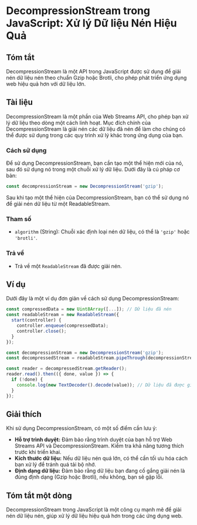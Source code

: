<!--
Meta Description: # DecompressionStream trong JavaScript: Xử lý Dữ liệu Nén Hiệu Quả ## Tóm tắt DecompressionStream là một API trong JavaScript được sử dụng để giải nén...
Meta Keywords: liệu, decompressionstream, nén, một, dụng
-->

# DecompressionStream trong JavaScript: Xử lý Dữ liệu Nén Hiệu Quả

## Tóm tắt
DecompressionStream là một API trong JavaScript được sử dụng để giải nén dữ liệu nén theo chuẩn Gzip hoặc Brotli, cho phép phát triển ứng dụng web hiệu quả hơn với dữ liệu lớn.

## Tài liệu
DecompressionStream là một phần của Web Streams API, cho phép bạn xử lý dữ liệu theo dòng một cách linh hoạt. Mục đích chính của DecompressionStream là giải nén các dữ liệu đã nén để làm cho chúng có thể được sử dụng trong các quy trình xử lý khác trong ứng dụng của bạn.

### Cách sử dụng
Để sử dụng DecompressionStream, bạn cần tạo một thể hiện mới của nó, sau đó sử dụng nó trong một chuỗi xử lý dữ liệu. Dưới đây là cú pháp cơ bản:

```javascript
const decompressionStream = new DecompressionStream('gzip');
```

Sau khi tạo một thể hiện của DecompressionStream, bạn có thể sử dụng nó để giải nén dữ liệu từ một ReadableStream.

### Tham số
- `algorithm` (String): Chuỗi xác định loại nén dữ liệu, có thể là `'gzip'` hoặc `'brotli'`.

### Trả về
- Trả về một `ReadableStream` đã được giải nén.

## Ví dụ
Dưới đây là một ví dụ đơn giản về cách sử dụng DecompressionStream:

```javascript
const compressedData = new Uint8Array([...]); // Dữ liệu đã nén
const readableStream = new ReadableStream({
  start(controller) {
    controller.enqueue(compressedData);
    controller.close();
  }
});

const decompressionStream = new DecompressionStream('gzip');
const decompressedStream = readableStream.pipeThrough(decompressionStream);

const reader = decompressedStream.getReader();
reader.read().then(({ done, value }) => {
  if (!done) {
    console.log(new TextDecoder().decode(value)); // Dữ liệu đã được giải nén
  }
});
```

## Giải thích
Khi sử dụng DecompressionStream, có một số điểm cần lưu ý:
- **Hỗ trợ trình duyệt:** Đảm bảo rằng trình duyệt của bạn hỗ trợ Web Streams API và DecompressionStream. Kiểm tra khả năng tương thích trước khi triển khai.
- **Kích thước dữ liệu:** Nếu dữ liệu nén quá lớn, có thể cần tối ưu hóa cách bạn xử lý để tránh quá tải bộ nhớ.
- **Định dạng dữ liệu:** Đảm bảo rằng dữ liệu bạn đang cố gắng giải nén là đúng định dạng (Gzip hoặc Brotli), nếu không, bạn sẽ gặp lỗi.

## Tóm tắt một dòng
DecompressionStream trong JavaScript là một công cụ mạnh mẽ để giải nén dữ liệu nén, giúp xử lý dữ liệu hiệu quả hơn trong các ứng dụng web.